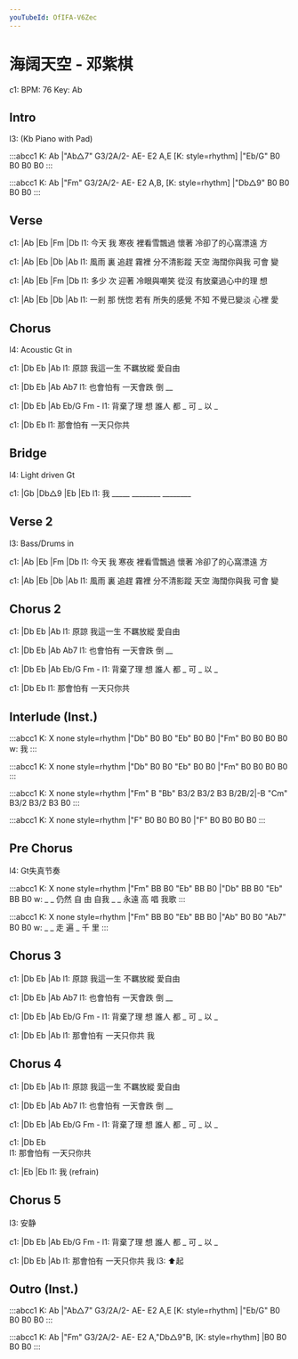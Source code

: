 ```yaml
---
youTubeId: OfIFA-V6Zec
---
```


# 海阔天空 - 邓紫棋

c1: BPM: 76 Key: Ab

## Intro

l3: (Kb Piano with Pad)

:::abcc1
K: Ab
|"Ab△7" G3/2A/2- AE- E2 A,E
[K: style=rhythm]
|"Eb/G" B0 B0 B0 B0
:::

:::abcc1
K: Ab
|"Fm" G3/2A/2- AE- E2 A,B,
[K: style=rhythm]
|"Db△9" B0 B0 B0 B0
:::

## Verse

c1:     |Ab     |Eb             |Fm              |Db
l1: 今天 我 寒夜 裡看雪飄過 懷著 冷卻了的心窩漂遠 方


c1:     |Ab          |Eb             |Db             |Ab
l1: 風雨 裏 追趕 霧裡 分不清影蹤 天空 海闊你與我 可會 變

c1:     |Ab     |Eb             |Fm              |Db
l1: 多少 次 迎著 冷眼與嘲笑 從沒 有放棄過心中的理 想


c1:     |Ab          |Eb             |Db             |Ab
l1: 一剎 那 恍惚 若有 所失的感覺 不知 不覺已變淡 心裡 愛

## Chorus

l4: Acoustic Gt in

c1:     |Db       Eb      |Ab
l1: 原諒 我這一生 不羈放縱 愛自由

c1: |Db         Eb      |Ab    Ab7
l1:    也會怕有 一天會跌 倒 __

c1: |Db         Eb     |Ab   Eb/G  Fm  -
l1:    背棄了理 想 誰人 都 _ 可  _ 以 _

c1: |Db         Eb
l1:    那會怕有 一天只你共

## Bridge

l4: Light driven Gt

c1: |Gb      |Db△9    |Eb      |Eb
l1:  我 _____ ________ ________


## Verse 2

l3: Bass/Drums in

c1:     |Ab     |Eb             |Fm              |Db
l1: 今天 我 寒夜 裡看雪飄過 懷著 冷卻了的心窩漂遠 方


c1:     |Ab          |Eb             |Db             |Ab
l1: 風雨 裏 追趕 霧裡 分不清影蹤 天空 海闊你與我 可會 變

## Chorus 2

c1:     |Db       Eb      |Ab
l1: 原諒 我這一生 不羈放縱 愛自由

c1: |Db         Eb      |Ab    Ab7
l1:    也會怕有 一天會跌 倒 __

c1: |Db         Eb     |Ab   Eb/G  Fm  -
l1:    背棄了理 想 誰人 都 _ 可  _ 以 _

c1: |Db         Eb
l1:    那會怕有 一天只你共

## Interlude (Inst.)

:::abcc1
K: X none style=rhythm
|"Db" B0 B0 "Eb" B0 B0 |"Fm" B0 B0 B0 B0
w: 我
:::

:::abcc1
K: X none style=rhythm
|"Db" B0 B0 "Eb" B0 B0 |"Fm" B0 B0 B0 B0
:::

:::abcc1
K: X none style=rhythm
|"Fm" B "Bb" B3/2 B3/2 B3 B/2B/2|-B "Cm" B3/2 B3/2 B3 B0
:::

:::abcc1
K: X none style=rhythm
|"F" B0 B0 B0 B0 |"F" B0 B0 B0 B0
:::

## Pre Chorus

l4: Gt失真节奏

:::abcc1
K: X none style=rhythm
|"Fm" BB B0 "Eb" BB B0 |"Db" BB B0 "Eb" BB B0 
w: _ _ 仍然 自 由 自我 _ _ 永遠 高 唱 我歌
:::

:::abcc1
K: X none style=rhythm
|"Fm" BB B0 "Eb" BB B0 |"Ab" B0 B0 "Ab7" B0 B0 
w: _ _ 走 遍 _ 千  里
:::

## Chorus 3

c1:     |Db       Eb      |Ab
l1: 原諒 我這一生 不羈放縱 愛自由

c1: |Db         Eb      |Ab    Ab7
l1:    也會怕有 一天會跌 倒 __

c1: |Db         Eb     |Ab   Eb/G  Fm  -
l1:    背棄了理 想 誰人 都 _ 可  _ 以 _

c1: |Db         Eb        |Ab
l1:    那會怕有 一天只你共 我

## Chorus 4

c1:     |Db       Eb      |Ab
l1: 原諒 我這一生 不羈放縱 愛自由

c1: |Db         Eb      |Ab    Ab7
l1:    也會怕有 一天會跌 倒 __

c1: |Db         Eb     |Ab   Eb/G  Fm  -
l1:    背棄了理 想 誰人 都 _ 可  _ 以 _

c1: |Db         Eb        
l1:    那會怕有 一天只你共

c1: |Eb          |Eb
l1:  我 (refrain)

## Chorus 5

l3: 安静

c1: |Db         Eb     |Ab   Eb/G  Fm  -
l1:    背棄了理 想 誰人 都 _ 可  _ 以 _

c1: |Db         Eb        |Ab
l1:    那會怕有 一天只你共 我
l3:                        ⬆️起

## Outro (Inst.)

:::abcc1
K: Ab
|"Ab△7" G3/2A/2- AE- E2 A,E
[K: style=rhythm]
|"Eb/G" B0 B0 B0 B0
:::

:::abcc1
K: Ab
|"Fm" G3/2A/2- AE- E2 A,"Db△9"B,
[K: style=rhythm]
|B0 B0 B0 B0
:::
